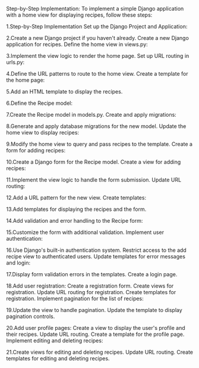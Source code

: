 Step-by-Step Implementation:
To implement a simple Django application with a home view for displaying recipes, follow these steps:

1.Step-by-Step Implementation
Set up the Django Project and Application:

2.Create a new Django project if you haven't already.
Create a new Django application for recipes.
Define the home view in views.py:

3.Implement the view logic to render the home page.
Set up URL routing in urls.py:

4.Define the URL patterns to route to the home view.
Create a template for the home page:

5.Add an HTML template to display the recipes.

6.Define the Recipe model:

7.Create the Recipe model in models.py.
Create and apply migrations:

8.Generate and apply database migrations for the new model.
Update the home view to display recipes:

9.Modify the home view to query and pass recipes to the template.
Create a form for adding recipes:

10.Create a Django form for the Recipe model.
Create a view for adding recipes:

11.Implement the view logic to handle the form submission.
Update URL routing:

12.Add a URL pattern for the new view.
Create templates:

13.Add templates for displaying the recipes and the form.

14.Add validation and error handling to the Recipe form:

15.Customize the form with additional validation.
Implement user authentication:

16.Use Django's built-in authentication system.
Restrict access to the add recipe view to authenticated users.
Update templates for error messages and login:

17.Display form validation errors in the templates.
Create a login page.

18.Add user registration:
Create a registration form.
Create views for registration.
Update URL routing for registration.
Create templates for registration.
Implement pagination for the list of recipes:

19.Update the view to handle pagination.
Update the template to display pagination controls.

20.Add user profile pages:
Create a view to display the user's profile and their recipes.
Update URL routing.
Create a template for the profile page.
Implement editing and deleting recipes:

21.Create views for editing and deleting recipes.
Update URL routing.
Create templates for editing and deleting recipes.
